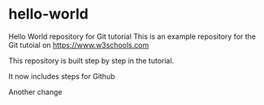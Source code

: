 # hello-world
Hello World repository for Git tutorial
This is an example repository for the Git tutoial on https://www.w3schools.com

This repository is built step by step in the tutorial. 

It now includes steps for Github

Another change
